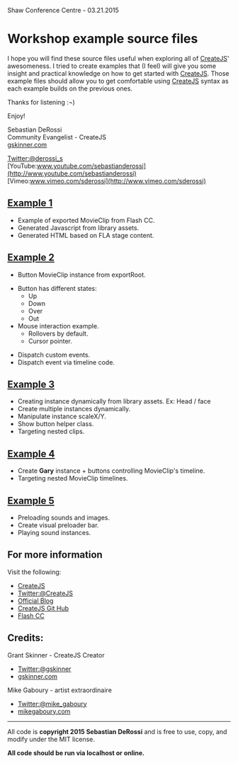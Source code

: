 
Shaw Conference Centre - 03.21.2015

Workshop example source files
=========

I hope you will find these source files useful when exploring all of [CreateJS](http://www.createjs.com)' awesomeness.
I tried to create examples that (I feel) will give you some insight and practical knowledge on how to get started with [CreateJS](http://www.createjs.com).
Those example files should allow you to get comfortable using [CreateJS](http://www.createjs.com) syntax as each example builds on the previous ones.

Thanks for listening :¬)

Enjoy!<br>

Sebastian DeRossi<br/>
Community Evangelist - CreateJS<br/>
<a href="mailto:sebastian@gskinner.com">gskinner.com</a>     

[Twitter:@derossi_s](http://www.twitter.com/derossi_s) <br/>
[YouTube:www.youtube.com/sebastianderossi](http://www.youtube.com/sebastianderossi)<br/>
[Vimeo:www.vimeo.com/sderossi](http://www.vimeo.com/sderossi)  

[Example 1](https://github.com/sebastianderossi/amusement/workshop/Example1)
----------
* Example of exported MovieClip from Flash CC.
* Generated Javascript from library assets.
* Generated HTML based on FLA stage content.

[Example 2](https://github.com/sebastianderossi/amusement/workshop/Example2)
----------
* Button MovieClip instance from exportRoot.
+ Button has different states:
	- Up 
	- Down
	- Over
	- Out
+ Mouse interaction example. 
	- Rollovers by default.
	- Cursor pointer.
* Dispatch custom events.
* Dispatch event via timeline code.
 
[Example 3](https://github.com/sebastianderossi/amusement/workshop/Example3)
----------
* Creating instance dynamically from library assets. Ex: Head / face
* Create multiple instances dynamically.
* Manipulate instance scaleX/Y.
* Show button helper class.
* Targeting nested clips.

[Example 4](https://github.com/sebastianderossi/amusement/workshop/Example4)
----------
* Create **Gary** instance + buttons controlling MovieClip's timeline.
* Targeting nested MovieClip timelines.

[Example 5](https://github.com/sebastianderossi/amusement/workshop/Example5)
----------
* Preloading sounds and images.
* Create visual preloader bar.
* Playing sound instances.

For more information
---------------------
Visit the following:  

- [CreateJS](http://www.createjs.com)   
- [Twitter:@CreateJS](http://www.twitter.com/CreateJS) 
- [Official Blog](http://www.blog.createjs.com)
- [CreateJS Git Hub](https://github.com/CreateJS)  
- [Flash CC](https://creative.adobe.com/products/download/flash)

Credits:
-----------------------
Grant Skinner - CreateJS Creator

* [Twitter:@gskinner](https://twitter.com/gskinner)
* [gskinner.com](http://gskinner.com)

Mike Gaboury - artist extraordinaire

* [Twitter:@mike_gaboury](https://twitter.com/mike_gaboury)
* [mikegaboury.com](http://mikegaboury.tumblr.com/)  

------------
All code is <b>copyright 2015 Sebastian DeRossi</b> and is free to use, copy, and modify under the MIT license.

**All code should be run via localhost or online.**
